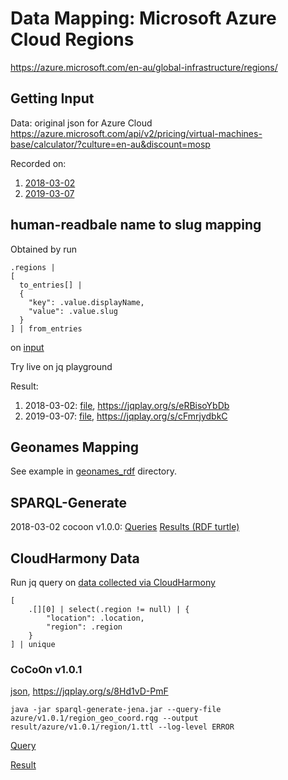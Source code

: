 # Data Mapping: Microsoft Azure Cloud Regions
https://azure.microsoft.com/en-au/global-infrastructure/regions/
## Getting Input
Data: original json for Azure Cloud
https://azure.microsoft.com/api/v2/pricing/virtual-machines-base/calculator/?culture=en-au&discount=mosp

Recorded on:
1. [2018-03-02](../data/azure/2018-03-02/vm_base.json)
2. [2019-03-07](../data/azure/2019-03-07/vm_base.json)

## human-readbale name to slug mapping
Obtained by run
```
.regions | 
[
  to_entries[] |
  {
    "key": .value.displayName, 
    "value": .value.slug
  }
] | from_entries
```
on [input](#Getting-Input)

Try live on jq playground 

Result:
1. 2018-03-02: [file](../jq/azure/2018-03-02/region.json), https://jqplay.org/s/eRBisoYbDb
2. 2019-03-07: [file](../jq/azure/2019-03-07/region.json), https://jqplay.org/s/cFmrjydbkC

## Geonames Mapping
See example in [geonames_rdf](../geonames_rdf/azure/README.md) directory.

## SPARQL-Generate
2018-03-02 cocoon v1.0.0:
[Queries](../sparql-generate/azure/v1.0.0/region.rqg)
[Results (RDF turtle)](../sparql-generate/result/azure/v1.0.0/region.ttl)

## CloudHarmony Data
Run jq query on [data collected via CloudHarmony](../cloudharmony/azure/README.md#collect-data)
```
[
    .[][0] | select(.region != null) | {
        "location": .location,
        "region": .region
    }
] | unique
```

### CoCoOn v1.0.1
[json](../jq/azure/cloudharmony/region/1.json), https://jqplay.org/s/8Hd1vD-PmF

```
java -jar sparql-generate-jena.jar --query-file azure/v1.0.1/region_geo_coord.rqg --output result/azure/v1.0.1/region/1.ttl --log-level ERROR
```
[Query](../sparql-generate/azure/v1.0.1/region_geo_coord.rqg)

[Result](../sparql-generate/result/azure/v1.0.1/region/1.ttl)
